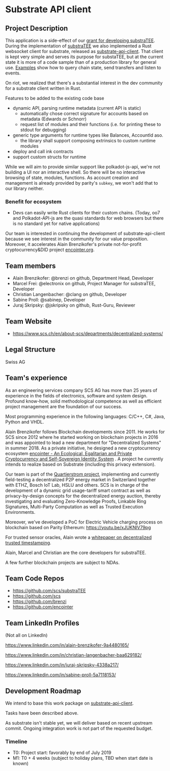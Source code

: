 # Substrate API client

## Project Description

This application is a side-effect of our [grant for developing substraTEE](https://github.com/w3f/Web3-collaboration/pull/66). During the implementation of [substraTEE](https://github.com/scs/substraTEE)  we also implemented a Rust websocket client for substrate, released as [substrate-api-client](https://github.com/scs/substrate-api-client). That client is kept very simple and serves its purpose for substaTEE, but at the current state it is more of a code sample than of a production library for general use. [Examples](https://github.com/scs/substrate-api-client/tree/master/src/examples) show how to query chain state, send transfers and listen to events.

On riot, we realized that there's a substantial interest in the dev community for a substrate client written in Rust.

Features to be added to the existing code base

* dynamic API, parsing runtime metadata (current API is static)
  * automatically chose correct signature for accounts based on metadata (Edwards or Schnorr)
  * request list of modules and their functions (i.e. for printing these to stdout for debugging)
* generic type arguments for runtime types like Balances, AccountId aso.
  * the library shall support composing extrinsics to custom runtime modules
* deploy and call ink contracts
* support custom structs for runtime

While we will aim to provide similar support like polkadot-js-api, we're not building a UI nor an interactive shell. So there will be no interactive browsing of state, modules, functions. As account creation and management is already provided by parity's `subkey`, we won't add that to our library neither. 

### Benefit for ecosystem

* Devs can easily write Rust clients for their custom chains. (Today, oo7 and Polkadot-API-js are the quasi standards for web browsers but there is no standard yet for native applications)

Our team is interested in continuing the development of substrate-api-client because we see interest in the community for our value proposition. Moreover, it accelerates Alain Brenzikofer's private not-for-profit cryptocurrency&DID project [encointer.org](https://encointer.org).

## Team members

* Alain Brenzikofer: @brenzi on github, Department Head, Developer
* Marcel Frei: @electronix on github, Project Manager for substraTEE, Developer
* Christian Langenbacher: @clang on github, Developer
* Sabine Proll: @sabinep, Developer
* Juraj Skripsky: @jskripsky on github, Rust-Guru, Reviewer

## Team Website

* https://www.scs.ch/en/about-scs/departments/decentralized-systems/

## Legal Structure

Swiss AG

## Team's experience

As an engineering services company SCS AG has more than 25 years of experience in the fields of electronics, software and system design. Profound know-how, solid methodological competence as well as efficient project management are the foundation of our success.

Most programming experience in the following languages: C/C++, C#, Java, Python and VHDL.

Alain Brenzikofer follows Blockchain developments since 2011. He works for SCS since 2012 where he started working on blockchain projects in 2016 and was appointed to lead a new department for "Decentralized Systems" in summer 2018. As a private initiative, he designed a new cryptocurrency ecosystem [encointer - An Ecological, Egalitarian and Private Cryptocurrency and Self-Sovereign Identity System](https://encointer.org) . A project he currently intends to realize based on Substrate (including this privacy extension).

Our team is part of the [Quartierstrom project](https://quartier-strom.ch), implementing and currently field-testing a decentralized P2P energy market in Switzerland together with ETHZ, Bosch IoT Lab, HSLU and others.
SCS is in charge of the development of a dynamic grid usage-tariff smart contract as well as privacy-by-design concepts for the decentralized energy auction, thereby investigating and evaluating Zero-Knowledge Proofs, Linkable Ring Signatures, Multi-Party Computation as well as Trusted Execution Environments.

Moreover, we've developed a PoC for Electric Vehicle charging process on blockchain based on Parity Ethereum: https://youtu.be/xJUKNlV79pg

For trusted sensor oracles, Alain wrote a [whitepaper on decentralized trusted timestamping](https://www.scs.ch/wp-content/uploads/2017/01/trusted-sensor-whitepaper.pdf).

Alain, Marcel and Christian are the core developers for substraTEE.

A few further blockchain projects are subject to NDAs.

## Team Code Repos

* https://github.com/scs/substraTEE
* https://github.com/scs
* https://github.com/brenzi
* https://github.com/encointer

## Team LinkedIn Profiles

(Not all on LinkedIn)

https://www.linkedin.com/in/alain-brenzikofer-9a4480165/

https://www.linkedin.com/in/christian-langenbacher-baa629182/

https://www.linkedin.com/in/juraj-skripsky-4338a217/

https://www.linkedin.com/in/sabine-proll-5a7118153/

## Development Roadmap

We intend to base this work package on [substrate-api-client](https://github.com/scs/substrate-api-client).

Tasks have been described above.

As substrate isn't stable yet, we will deliver based on recent upstream commit. Ongoing integration work is not part of the requested budget.

### Timeline

- T0: Project start: favorably by end of July 2019
- M1: T0 + 4 weeks (subject to holiday plans, TBD when start date is known)
